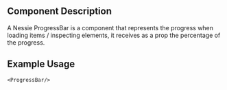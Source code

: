 Component Description
---------------------

A Nessie ProgressBar is a component that represents the progress when loading items / inspecting elements, it receives as a prop the percentage of the progress.

Example Usage
-------------

    <ProgressBar/>
